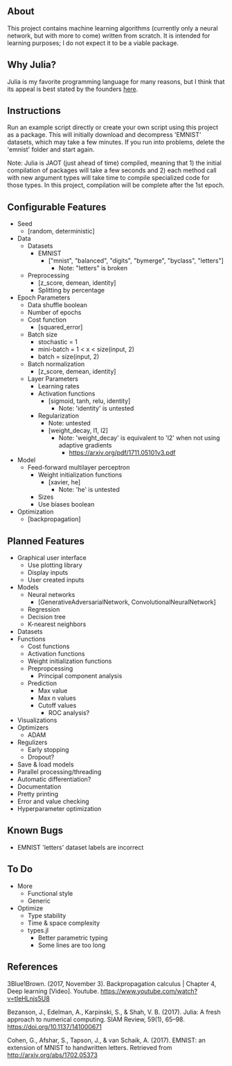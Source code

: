 
## About

This project contains machine learning algorithms (currently only a neural network, but with more to come) written from scratch. It is intended for learning purposes; I do not expect it to be a viable package.

## Why Julia?

Julia is my favorite programming language for many reasons, but I think that its appeal is best stated by the founders [here](https://julialang.org/blog/2012/02/why-we-created-julia/).


## Instructions

Run an example script directly or create your own script using this project as a package. This will initially download and decompress 'EMNIST' datasets, which may take a few minutes. If you run into problems, delete the 'emnist' folder and start again.

Note: Julia is JAOT (just ahead of time) compiled, meaning that 1) the initial compilation of packages will take a few seconds and 2) each method call with new argument types will take time to compile specialized code for those types. In this project, compilation will be complete after the 1st epoch.


## Configurable Features

- Seed
    - [random, deterministic]
- Data
    - Datasets
        - EMNIST
            - ["mnist", "balanced", "digits", "bymerge", "byclass", "letters"]
                - Note: "letters" is broken
    - Preprocessing
        - [z_score, demean, identity]
        - Splitting by percentage
- Epoch Parameters
    - Data shuffle boolean
    - Number of epochs
    - Cost function
        - [squared_error]
    - Batch size
        - stochastic = 1
        - mini-batch = 1 < x < size(input, 2)
        - batch = size(input, 2)
    - Batch normalization
        - [z_score, demean, identity]
    - Layer Parameters
        - Learning rates
        - Activation functions
            - [sigmoid, tanh, relu, identity]
                - Note: 'identity' is untested
        - Regularization
            - Note: untested
            - [weight_decay, l1, l2]
                - Note: 'weight_decay' is equivalent to 'l2' when not using adaptive gradients
                    - https://arxiv.org/pdf/1711.05101v3.pdf
- Model
    - Feed-forward multilayer perceptron
        - Weight initialization functions
            - [xavier, he]
                - Note: 'he' is untested
        - Sizes
        - Use biases boolean
- Optimization
    - [backpropagation]


## Planned Features

- Graphical user interface
    - Use plotting library
    - Display inputs
    - User created inputs
- Models
    - Neural networks
        - [GenerativeAdversarialNetwork, ConvolutionalNeuralNetwork]
    - Regression
    - Decision tree
    - K-nearest neighbors
- Datasets
- Functions
    - Cost functions
    - Activation functions
    - Weight initialization functions
    - Prepropcessing
        - Principal component analysis
    - Prediction
        - Max value
        - Max n values
        - Cutoff values
            - ROC analysis?
- Visualizations
- Optimizers
    - ADAM
- Regulizers
    - Early stopping
    - Dropout?
- Save & load models
- Parallel processing/threading
- Automatic differentiation?
- Documentation
- Pretty printing
- Error and value checking
- Hyperparameter optimization


## Known Bugs

- EMNIST 'letters' dataset labels are incorrect


## To Do

- More
    - Functional style
    - Generic
- Optimize
    - Type stability
    - Time & space complexity
    - types.jl
        - Better parametric typing
        - Some lines are too long

## References

3Blue1Brown. (2017, November 3). Backpropagation calculus | Chapter 4, Deep learning [Video]. Youtube. https://www.youtube.com/watch?v=tIeHLnjs5U8

Bezanson, J., Edelman, A., Karpinski, S., & Shah, V. B. (2017). Julia: A fresh approach to numerical computing. SIAM Review, 59(1), 65–98. https://doi.org/10.1137/141000671

Cohen, G., Afshar, S., Tapson, J., & van Schaik, A. (2017). EMNIST: an extension of MNIST to handwritten letters. Retrieved from http://arxiv.org/abs/1702.05373
